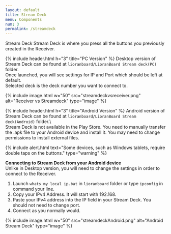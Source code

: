 ```yaml
---
layout: default
title: Stream Deck
menu: Components
num: 3
permalink: /streamdeck
---
```

Stream Deck 
Stream Deck is where you press all the buttons you previously created in the Receiver.   

{% include header.html h="3" title="PC Version" %}
Desktop version of Stream Deck can be found at `lioranboard/LioranBoard Stream deck(PC)` folder.\
Once launched, you will see settings for IP and Port which should be left at default.\
Selected deck is the deck number you want to connect to. 

{% include image.html w="50" src="streamdeckvsreceiver.png" alt="Receiver vs Streamdeck"
type="image" %}


{% include header.html h="3" title="Android Version" %}
Android version of Stream Deck can be found at `lioranboard/LioranBoard Stream deck(Android)` folder.\    
Stream Deck is not available in the Play Store. You need to manually transfer the .apk file to your Android device and install it. You may need to change permissions to install external files.  

{% include alert.html text="Some devices, such as Windows tablets, require double taps on the buttons." type="warning" %} 

**Connecting to Stream Deck from your Android device**     
Unlike in Desktop version, you will need to change the settings in order to connect to the Receiver. 
1. Launch `whats my local ip.bat` in `lioranboard` folder or type `ipconfig` in command your line.
2. Copy your IPv4 Address. It will start with 192.168.
3. Paste your IPv4 address into the IP field in your Stream Deck. You should not need to change port.
4. Connect as you normally would.

{% include image.html w="50" src="streamdeckAndroid.png" alt="Android Stream Deck"
type="image" %}



